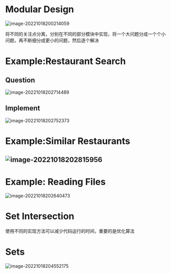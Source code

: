 # Modular Design

![image-20221018200214059](C:\Users\vigor\AppData\Roaming\Typora\typora-user-images\image-20221018200214059.png)

将不同的关注点分离，分别在不同的部分模块中实现，将一个大问题分成一个个小问题，再不断细分成更小的问题，然后逐个解决



# Example:Restaurant Search

## Question

![image-20221018202714489](C:\Users\vigor\AppData\Roaming\Typora\typora-user-images\image-20221018202714489.png)

## Implement

![image-20221018202752373](C:\Users\vigor\AppData\Roaming\Typora\typora-user-images\image-20221018202752373.png)

# Example:Similar Restaurants

## ![image-20221018202815956](C:\Users\vigor\AppData\Roaming\Typora\typora-user-images\image-20221018202815956.png)





# Example: Reading Files

![image-20221018202640473](C:\Users\vigor\AppData\Roaming\Typora\typora-user-images\image-20221018202640473.png)

# Set Intersection

使用不同的实现方法可以减少代码运行的时间，重要的是优化算法



# Sets

![image-20221018204552175](C:\Users\vigor\AppData\Roaming\Typora\typora-user-images\image-20221018204552175.png)